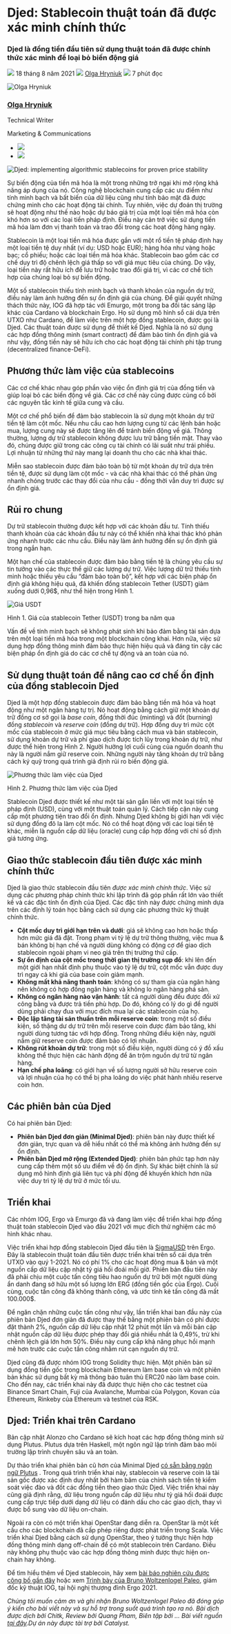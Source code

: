 # Djed: Stablecoin thuật toán đã được xác minh chính thức

### **Djed là đồng tiền đầu tiên sử dụng thuật toán đã được chính thức xác minh để loại bỏ biến động giá**

![](img/2021-08-18-djed-implementing-algorithmic-stablecoins-for-proven-price-stability.002.png) 18 tháng 8 năm 2021 ![](img/2021-08-18-djed-implementing-algorithmic-stablecoins-for-proven-price-stability.002.png) [Olga Hryniuk](tmp//en/blog/authors/olga-hryniuk/page-1/) ![](img/2021-08-18-djed-implementing-algorithmic-stablecoins-for-proven-price-stability.003.png) 7 phút đọc

![Olga Hryniuk](img/2021-08-18-djed-implementing-algorithmic-stablecoins-for-proven-price-stability.004.png)[](tmp//en/blog/authors/olga-hryniuk/page-1/)

### [**Olga Hryniuk**](tmp//en/blog/authors/olga-hryniuk/page-1/)

Technical Writer

Marketing &amp; Communications

- ![](img/2021-08-18-djed-implementing-algorithmic-stablecoins-for-proven-price-stability.005.png)[](https://www.linkedin.com/in/olga-hryniuk-1094a3160/ "LinkedIn")
- ![](img/2021-08-18-djed-implementing-algorithmic-stablecoins-for-proven-price-stability.006.png)[](https://github.com/olgahryniuk "GitHub")

![Djed: implementing algorithmic stablecoins for proven price stability](img/2021-08-18-djed-implementing-algorithmic-stablecoins-for-proven-price-stability.007.png)

Sự biến động của tiền mã hóa là một trong những trở ngại khi mở rộng khả năng áp dụng của nó. Công nghệ blockchain cung cấp các ưu điểm như tính minh bạch và bất biến của dữ liệu cũng như tính bảo mật đã được chứng minh cho các hoạt động tài chính. Tuy nhiên, việc dự đoán thị trường sẽ hoạt động như thế nào hoặc dự báo giá trị của một loại tiền mã hóa còn khó hơn so với các loại tiền pháp định. Điều này cản trở việc sử dụng tiền mã hóa làm đơn vị thanh toán và trao đổi trong các hoạt động hàng ngày.

Stablecoin là một loại tiền mã hóa được gắn với một rổ tiền tệ pháp định hay một loại tiền tệ duy nhất (ví dụ: USD hoặc EUR); hàng hóa như vàng hoặc bạc; cổ phiếu; hoặc các loại tiền mã hóa khác. Stablecoin bao gồm các cơ chế duy trì độ chênh lệch giá thấp so với giá mục tiêu của chúng. Do vậy, loại tiền này rất hữu ích để lưu trữ hoặc trao đổi giá trị, vì các cơ chế tích hợp của chúng loại bỏ sự biến động.

Một số stablecoin thiếu tính minh bạch và thanh khoản của nguồn dự trữ, điều này làm ảnh hưởng đến sự ổn định giá của chúng. Để giải quyết những thách thức này, IOG đã hợp tác với Emurgo, một trong ba đối tác sáng lập khác của Cardano và blockchain Ergo. Họ sử dụng mô hình sổ cái dựa trên UTXO như Cardano, để làm việc trên một hợp đồng stablecoin, được gọi là Djed. Các thuật toán được sử dụng để thiết kế Djed. Nghĩa là nó sử dụng các hợp đồng thông minh (smart contract) để đảm bảo tính ổn định giá và như vậy, đồng tiền này sẽ hữu ích cho các hoạt động tài chính phi tập trung (decentralized finance-DeFi).

## **Phương thức làm việc của stablecoins**

Các cơ chế khác nhau góp phần vào việc ổn định giá trị của đồng tiền và giúp loại bỏ các biến động về giá. Các cơ chế này cũng được củng cố bởi các nguyên tắc kinh tế giữa cung và cầu.

Một cơ chế phổ biến để đảm bảo stablecoin là sử dụng một khoản dự trữ tiền tệ làm cột mốc. Nếu nhu cầu cao hơn lượng cung từ các lệnh bán hoặc mua, lượng cung này sẽ được tăng lên để tránh biến động về giá. Thông thường, lượng dự trữ stablecoin không được lưu trữ bằng tiền mặt. Thay vào đó, chúng được giữ trong các công cụ tài chính có lãi suất như trái phiếu. Lợi nhuận từ những thứ này mang lại doanh thu cho các nhà khai thác.

Miễn sao stablecoin được đảm bảo toàn bộ từ một khoản dự trữ dựa trên tiền tệ, được sử dụng làm cột mốc - và các nhà khai thác có thể phản ứng nhanh chóng trước các thay đổi của nhu cầu - đồng thời vẫn duy trì được sự ổn định giá.

## **Rủi ro chung**

Dự trữ stablecoin thường được kết hợp với các khoản đầu tư. Tính thiếu thanh khoản của các khoản đầu tư này có thể khiến nhà khai thác khó phản ứng nhanh trước các nhu cầu. Điều này làm ảnh hưởng đến sự ổn định giá trong ngắn hạn.

Một hạn chế của stablecoin được đảm bảo bằng tiền tệ là chúng yêu cầu sự tin tưởng vào các thực thể giữ các lượng dự trữ. Việc lượng dữ trữ thiếu tính minh hoặc thiếu yêu cầu “đảm bảo toàn bộ”, kết hợp với các biện pháp ổn định giá không hiệu quả, đã khiến đồng stablecoin Tether (USDT) giảm xuống dưới 0,96$, như thể hiện trong Hình 1.

![Giá USDT](img/2021-08-18-djed-implementing-algorithmic-stablecoins-for-proven-price-stability.008.png)

Hình 1. Giá của stablecoin Tether (USDT) trong ba năm qua

Vấn đề về tính minh bạch sẽ không phát sinh khi bảo đảm bằng tài sản dựa trên một loại tiền mã hóa trong một blockchain công khai. Hơn nữa, việc sử dụng hợp đồng thông minh đảm bảo thực hiện hiệu quả và đáng tin cậy các biện pháp ổn định giá do các cơ chế tự động và an toàn của nó.

## **Sử dụng thuật toán để nâng cao cơ chế ổn định của đồng stablecoin Djed**

Djed là một hợp đồng stablecoin được đảm bảo bằng tiền mã hóa và hoạt động như một ngân hàng tự trị. Nó hoạt động bằng cách giữ một khoản dự trữ đồng cơ sở gọi là *base coin*, đồng thời đúc (minting) và đốt (burning) đồng *stablecoin* và *reserve coin* (đồng dự trữ). Hợp đồng duy trì mức cột mốc của stablecoin ở mức giá mục tiêu bằng cách mua và bán stablecoin, sử dụng khoản dự trữ và phí giao dịch được tích lũy trong khoản dự trữ, như được thể hiện trong Hình 2. Người hưởng lợi cuối cùng của nguồn doanh thu này là người nắm giữ reserve coin. Những người này tăng khoản dự trữ bằng cách ký quỹ trong quá trình giả định rủi ro biến động giá.

![Phương thức làm việc của Djed](img/2021-08-18-djed-implementing-algorithmic-stablecoins-for-proven-price-stability.009.png)

Hình 2. Phương thức làm việc của Djed

Stablecoin Djed được thiết kế như một tài sản gắn liền với một loại tiền tệ pháp định (USD), cùng với một thuật toán quản lý. Cách tiếp cận này cung cấp một phương tiện trao đổi ổn định. Nhưng Djed không bị giới hạn với việc sử dụng đồng đô la làm cột mốc. Nó có thể hoạt động với các loại tiền tệ khác, miễn là nguồn cấp dữ liệu (oracle) cung cấp hợp đồng với chỉ số định giá tương ứng.

## **Giao thức stablecoin đầu tiên được xác minh chính thức**

Djed là giao thức stablecoin đầu tiên *được xác minh chính thức*. Việc sử dụng các phương pháp chính thức khi lập trình đã góp phần rất lớn vào thiết kế và các đặc tính ổn định của Djed. Các đặc tính này được chứng minh dựa trên các định lý toán học bằng cách sử dụng các phương thức kỹ thuật chính thức.

- **Cột mốc duy trì giới hạn trên và dưới**: giá sẽ không cao hơn hoặc thấp hơn mức giá đã đặt. Trong phạm vi tỷ lệ dự trữ thông thường, việc mua &amp; bán không bị hạn chế và người dùng không có động cơ để giao dịch stablecoin ngoài phạm vi neo giá trên thị trường thứ cấp.
- **Sự ổn định của cột mốc trong thời gian thị trường sụp đổ**: khi lên đến một giới hạn nhất định phụ thuộc vào tỷ lệ dự trữ, cột mốc vẫn được duy trì ngay cả khi giá của base coin giảm mạnh.
- **Không mất khả năng thanh toán**: không có sự tham gia của ngân hàng nên không có hợp đồng ngân hàng và không lo ngân hàng phá sản.
- **Không có ngân hàng nào vận hành**: tất cả người dùng đều được đối xử công bằng và được trả tiền phù hợp. Do đó, không có lý do gì để người dùng phải chạy đua với mục đích mua lại các stablecoin của họ.
- **Độc lập tăng tài sản thuần trên mỗi reserve coin**: trong một số điều kiện, số thặng dư dự trữ trên mỗi reserve coin được đảm bảo tăng, khi người dùng tương tác với hợp đồng. Trong những điều kiện này, người nắm giữ reserve coin được đảm bảo có lợi nhuận.
- **Không rút khoản dự trữ**: trong một số điều kiện, người dùng có ý đồ xấu không thể thực hiện các hành động để ăn trộm nguồn dự trữ từ ngân hàng.
- **Hạn chế pha loãng**: có giới hạn về số lượng người sở hữu reserve coin và lợi nhuận của họ có thể bị pha loãng do việc phát hành nhiều reserve coin hơn.

## **Các phiên bản của Djed**

Có hai phiên bản Djed:

- **Phiên bản Djed đơn giản (Minimal Djed)**: phiên bản này được thiết kế đơn giản, trực quan và dễ hiểu nhất có thể mà không ảnh hưởng đến sự ổn định.
- **Phiên bản Djed mở rộng (Extended Djed)**: phiên bản phức tạp hơn này cung cấp thêm một số ưu điểm về độ ổn định. Sự khác biệt chính là sử dụng mô hình định giá liên tục và phí động để khuyến khích hơn nữa việc duy trì tỷ lệ dự trữ ở mức tối ưu.

## **Triển khai**

Các nhóm IOG, Ergo và Emurgo đã và đang làm việc để triển khai hợp đồng thuật toán stablecoin Djed vào đầu 2021 với mục đích thử nghiệm các mô hình khác nhau.

Việc triển khai hợp đồng stablecoin Djed đầu tiên là [SigmaUSD](https://sigmausd.io/#/) trên Ergo. Đây là stablecoin thuật toán đầu tiên được triển khai trên sổ cái dựa trên UTXO vào quý 1-2021. Nó có phí 1% cho các hoạt động mua &amp; bán và một nguồn cấp dữ liệu cập nhật tỷ giá hối đoái mỗi giờ. Phiên bản đầu tiên này đã phải chịu một cuộc tấn công tiêu hao nguồn dự trữ bởi một người dùng ẩn danh đang sở hữu một số lượng lớn ERG (đồng tiền gốc của Ergo). Cuối cùng, cuộc tấn công đã không thành công, và ước tính kẻ tấn công đã mất 100.000$.

Để ngăn chặn những cuộc tấn công như vậy, lần triển khai ban đầu này của phiên bản Djed đơn giản đã được thay thế bằng một phiên bản có phí được đặt thành 2%, nguồn cấp dữ liệu cập nhật 12 phút một lần và mỗi bản cập nhật nguồn cấp dữ liệu được phép thay đổi giá nhiều nhất là 0,49%, trừ khi chênh lệch giá lớn hơn 50%. Điều này cung cấp khả năng phục hồi mạnh mẽ hơn trước các cuộc tấn công nhằm rút cạn nguồn dự trữ.

Djed cũng đã được nhóm IOG trong Solidity thực hiện. Một phiên bản sử dụng đồng tiền gốc trong blockchain Ethereum làm base coin và một phiên bản khác sử dụng bất kỳ mã thông báo tuân thủ ERC20 nào làm base coin. Cho đến nay, các triển khai này đã được thực hiện cho các testnet của Binance Smart Chain, Fuji của Avalanche, Mumbai của Polygon, Kovan của Ethereum, Rinkeby của Ethereum và testnet của RSK.

## **Djed: Triển khai trên Cardano**

Bản cập nhật Alonzo cho Cardano sẽ kích hoạt các hợp đồng thông minh sử dụng Plutus. Plutus dựa trên Haskell, một ngôn ngữ lập trình đảm bảo môi trường lập trình chuyên sâu và an toàn.

Dự thảo triển khai phiên bản cũ hơn của Minimal Djed [có sẵn bằng ngôn ngữ Plutus](https://github.com/input-output-hk/plutus/blob/master/plutus-use-cases/src/Plutus/Contracts/Stablecoin.hs) . Trong quá trình triển khai này, stablecoin và reserve coin là tài sản gốc được xác định duy nhất bởi hàm băm của chính sách tiền tệ kiểm soát việc đào và đốt các đồng tiền theo giao thức Djed. Việc triển khai này cũng giả định rằng, dữ liệu trong nguồn cấp dữ liệu như tỷ giá hối đoái được cung cấp trực tiếp dưới dạng dữ liệu có đánh dấu cho các giao dịch, thay vì được bổ sung vào dữ liệu on-chain.

Ngoài ra còn có một triển khai OpenStar đang diễn ra. OpenStar là một kết cấu cho các blockchain đã cấp phép riêng được phát triển trong Scala. Việc triển khai Djed bằng cách sử dụng OpenStar, theo ý tưởng thực hiện hợp đồng thông minh dạng off-chain để có một stablecoin trên Cardano. Điều này không phụ thuộc vào các hợp đồng thông minh được thực hiện on-chain hay không.

Để tìm hiểu thêm về Djed stablecoin, hãy xem [bài báo nghiên cứu được công bố gần đây](https://iohk.io/en/research/library/papers/djeda-formally-verified-crypto-backed-pegged-algorithmic-stablecoin/) hoặc xem [Trình bày của Bruno Woltzenlogel Paleo](https://www.youtube.com/watch?v=zG-rxMCDIa0&t=8366s), giám đốc kỹ thuật IOG, tại hội nghị thượng đỉnh Ergo 2021.

*Chúng tôi muốn cảm ơn và ghi nhận Bruno Woltzenlogel Paleo đã đóng góp ý kiến cho bài viết này và sự hỗ trợ trong suốt quá trình tạo ra nó. Bài dịch được dịch bởi Chitk, Review bởi Quang Pham, Biên tập bởi ... Bài viết nguồn [tại đây](https://iohk.io/en/blog/posts/2021/08/18/djed-implementing-algorithmic-stablecoins-for-proven-price-stability/).*Dự án này được tài trợ bởi Catalyst*.*
